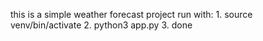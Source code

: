 this is a simple weather forecast project 
run with: 1. source venv/bin/activate
           2. python3 app.py
           3. done
